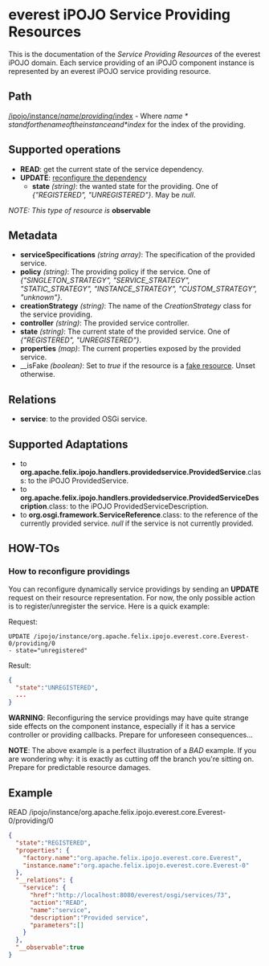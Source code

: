everest iPOJO Service Providing Resources
=========================================

This is the documentation of the *Service Providing Resources* of the everest iPOJO domain. Each service providing of an iPOJO component instance is represented by an everest iPOJO service providing resource.

## Path
[/ipojo/instance/$name/providing/$index](ReferenceCard.md "everest iPOJO Reference Card") - Where *$name* stand for the name of the instance and *$index* for the index of the providing.

## Supported operations
- **READ**: get the current state of the service dependency.
- **UPDATE**: [reconfigure the dependency](#how-to-reconfigure-providings)
    - **state** *(string)*: the wanted state for the providing. One of *{"REGISTERED", "UNREGISTERED"}*. May be *null*.

*NOTE: This type of resource is* **observable**

## Metadata
- **serviceSpecifications** *(string array)*: The specification of the provided service.
- **policy** *(string)*: The providing policy if the service. One of *{"SINGLETON_STRATEGY", "SERVICE_STRATEGY", "STATIC_STRATEGY", "INSTANCE_STRATEGY", "CUSTOM_STRATEGY", "unknown"}*.
- **creationStrategy** *(string)*: The name of the *CreationStrategy* class for the service providing.
- **controller** *(string)*: The provided service controller.
- **state** *(string)*: The current state of the provided service. One of *{"REGISTERED", "UNREGISTERED"}*.
- **properties** *(map)*: The current properties exposed by the provided service.
- __isFake *(boolean)*: Set to *true* if the resource is a [fake resource](Instances.md#fake-instance-resource-wtf "Fake instance resource! WTF?"). Unset otherwise.

## Relations
- **service**: to the provided OSGi service.

## Supported Adaptations
- to **org.apache.felix.ipojo.handlers.providedservice.ProvidedService**.class: to the iPOJO ProvidedService.
- to **org.apache.felix.ipojo.handlers.providedservice.ProvidedServiceDescription**.class: to the iPOJO ProvidedServiceDescription.
- to **org.osgi.framework.ServiceReference**.class: to the reference of the currently provided service. *null* if the service is not currently provided.

## HOW-TOs

### How to reconfigure providings
You can reconfigure dynamically service providings by sending an **UPDATE** request on their resource representation. For now, the only possible action is to register/unregister the service. Here is a quick example:

Request:

```
UPDATE /ipojo/instance/org.apache.felix.ipojo.everest.core.Everest-0/providing/0
- state="unregistered"
```

Result:

```json
{
  "state":"UNREGISTERED",
  ...
}
```

**WARNING**: Reconfiguring the service providings may have quite strange side effects on the component instance, especially if it has a service controller or providing callbacks. Prepare for unforeseen consequences...

**NOTE**: The above example is a perfect illustration of a *BAD* example. If you are wondering why: it is exactly as cutting off the branch you're sitting on. Prepare for predictable resource damages.

## Example
READ /ipojo/instance/org.apache.felix.ipojo.everest.core.Everest-0/providing/0

```json
{
  "state":"REGISTERED",
  "properties": {
    "factory.name":"org.apache.felix.ipojo.everest.core.Everest",
    "instance.name":"org.apache.felix.ipojo.everest.core.Everest-0"
  },
  "__relations": {
    "service": {
      "href":"http://localhost:8080/everest/osgi/services/73",
      "action":"READ",
      "name":"service",
      "description":"Provided service",
      "parameters":[]
    }
  },
  "__observable":true
}
```

